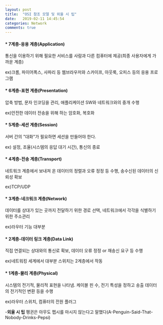 ```yaml
---
layout: post
title:  "OSI 참조 모델 및 외울 시 팁"
date:   2019-02-11 14:45:54
categories: Network
comments: true
---
```


#### * 7계층-응용 계층(Application)

통신을 이용하기 위해 필요한 서비스를 사람과 다른 컴퓨터에 제공(최종 사용자에게 가까운 계층)

ex)크롬, 파이어폭스, 사파리 등 웹브라우저와 스카이프, 아웃룩, 오피스 등의 응용 프로그램



#### * 6계층-표현 계층(Presentation)

압축 방법, 문자 인코딩을 관리, 애플리케이션 SW와 네트워크와의 중개 수행

ex)안전한 데이터 전송을 위해 하는 암호화, 복호화



#### * 5계층-세션 계층(Session)

서버 간의 "대화"가 필요하면 세션을 만들어야 한다.

ex) 설정, 조율(시스템의 응답 대기 시간), 통신의 종료



#### * 4계층-전송 계층(Transport)

네트워크 계층에서 보내져 온 데이터의 정렬과 오류 정정 등 수행, 송수신된 데이터의 신뢰성 확보

ex)TCP/UDP



#### * 3계층-네크워크 계층(Network)

데이터를 상대가 있는 곳까지 전달하기 위한 경로 선택, 네트워크에서 각각을 식별하기 위한 주소관리

ex)라우터 기능 대부분



#### * 2계층-데이터 링크 계층(Data Link)

직접 연결되는 상대와의 통신로 확보, 데이터 오류 정정 or 재송신 요구 등 수행

ex)네트워킹 세계에서 대부분 스위치는 2계층에서 작동



#### * 1계층-물리 계층(Physical)

시스템의 전기적, 물리적 표현을 나타냄. 케이블 핀 수, 전기 특성을 정하고 송출 데이터의 전기적인 변환 등을 수행

ex)라우터 스위치, 컴퓨터의 전원 플러그



-**외울 시 팁**
펭귄은 아무도 펩시를 마시지 않는다고 말했다(A-Penguin-Said-That-Nobody-Drinks-Pepsi)

